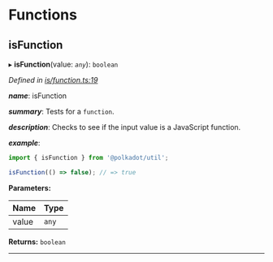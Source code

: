 

# Functions

<a id="isfunction"></a>

##  isFunction

▸ **isFunction**(value: *`any`*): `boolean`

*Defined in [is/function.ts:19](https://github.com/polkadot-js/common/blob/b9ac918/packages/util/src/is/function.ts#L19)*

*__name__*: isFunction

*__summary__*: Tests for a `function`.

*__description__*: Checks to see if the input value is a JavaScript function.

*__example__*:   

```javascript
import { isFunction } from '@polkadot/util';

isFunction(() => false); // => true
```

**Parameters:**

| Name | Type |
| ------ | ------ |
| value | `any` |

**Returns:** `boolean`

___

